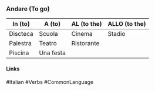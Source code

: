 ### Andare (To go)

| In (to)  | A (to)    | AL (to the) | ALLO (to the) |
| -------- | --------- | ----------- | ------------- |
| Discteca | Scuola    | Cinema      | Stadio        |
| Palestra | Teatro    | Ristorante  |               |
| Piscina  | Una festa |             |               |


#### Links
#Italian #Verbs #CommonLanguage 